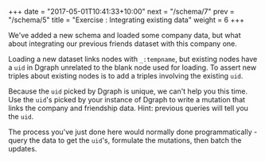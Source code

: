 +++
date = "2017-05-01T10:41:33+10:00"
next = "/schema/7"
prev = "/schema/5"
title = "Exercise : Integrating existing data"
weight = 6
+++

We've added a new schema and loaded some company data, but what about
integrating our previous friends dataset with this company one.

Loading a new dataset links nodes with `_:tempname`, but existing
nodes have a `uid` in Dgraph unrelated to the blank node used for
loading.  To assert new triples about existing
nodes is to add a triples involving the existing `uid`.

Because the `uid` picked by Dgraph is unique, we can't help you this
time.  Use the `uid`'s picked by your instance of Dgraph to  write a mutation that links the company and
friendship data.  Hint: previous queries will tell you the `uid`.

The process you've just done here would normally done
programmatically - query the data to get the `uid`'s, formulate the
mutations, then batch  the updates.
